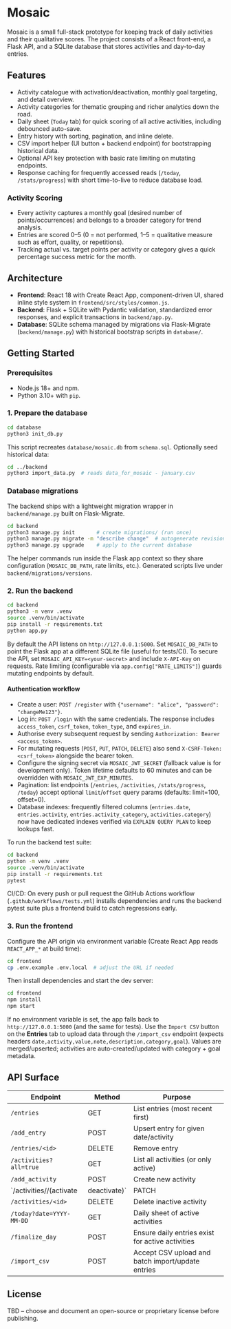# Mosaic

Mosaic is a small full-stack prototype for keeping track of daily activities and their qualitative scores. The project consists of a React front-end, a Flask API, and a SQLite database that stores activities and day-to-day entries.

## Features
- Activity catalogue with activation/deactivation, monthly goal targeting, and detail overview.
- Activity categories for thematic grouping and richer analytics down the road.
- Daily sheet (`Today` tab) for quick scoring of all active activities, including debounced auto-save.
- Entry history with sorting, pagination, and inline delete.
- CSV import helper (UI button + backend endpoint) for bootstrapping historical data.
- Optional API key protection with basic rate limiting on mutating endpoints.
- Response caching for frequently accessed reads (`/today`, `/stats/progress`) with short time-to-live to reduce database load.

### Activity Scoring
- Every activity captures a monthly goal (desired number of points/occurrences) and belongs to a broader category for trend analysis.
- Entries are scored 0–5 (0 = not performed, 1–5 = qualitative measure such as effort, quality, or repetitions).
- Tracking actual vs. target points per activity or category gives a quick percentage success metric for the month.

## Architecture
- **Frontend**: React 18 with Create React App, component-driven UI, shared inline style system in `frontend/src/styles/common.js`.
- **Backend**: Flask + SQLite with Pydantic validation, standardized error responses, and explicit transactions in `backend/app.py`.
- **Database**: SQLite schema managed by migrations via Flask-Migrate (`backend/manage.py`) with historical bootstrap scripts in `database/`.

## Getting Started

### Prerequisites
- Node.js 18+ and npm.
- Python 3.10+ with `pip`.

### 1. Prepare the database
```bash
cd database
python3 init_db.py
```
This script recreates `database/mosaic.db` from `schema.sql`. Optionally seed historical data:
```bash
cd ../backend
python3 import_data.py  # reads data_for_mosaic - january.csv
```

### Database migrations
The backend ships with a lightweight migration wrapper in `backend/manage.py` built on Flask-Migrate.

```bash
cd backend
python3 manage.py init       # create migrations/ (run once)
python3 manage.py migrate -m "describe change"  # autogenerate revision
python3 manage.py upgrade    # apply to the current database
```

The helper commands run inside the Flask app context so they share configuration (`MOSAIC_DB_PATH`, rate limits, etc.). Generated scripts live under `backend/migrations/versions`.

### 2. Run the backend
```bash
cd backend
python3 -m venv .venv
source .venv/bin/activate
pip install -r requirements.txt
python app.py
```
By default the API listens on `http://127.0.0.1:5000`.
Set `MOSAIC_DB_PATH` to point the Flask app at a different SQLite file (useful for tests/CI).
To secure the API, set `MOSAIC_API_KEY=<your-secret>` and include `X-API-Key` on requests. Rate limiting (configurable via `app.config["RATE_LIMITS"]`) guards mutating endpoints by default.

#### Authentication workflow
- Create a user: `POST /register` with `{"username": "alice", "password": "changeMe123"}`.
- Log in: `POST /login` with the same credentials. The response includes `access_token`, `csrf_token`, `token_type`, and `expires_in`.
- Authorise every subsequent request by sending `Authorization: Bearer <access_token>`.
- For mutating requests (`POST`, `PUT`, `PATCH`, `DELETE`) also send `X-CSRF-Token: <csrf_token>` alongside the bearer token.
- Configure the signing secret via `MOSAIC_JWT_SECRET` (fallback value is for development only). Token lifetime defaults to 60 minutes and can be overridden with `MOSAIC_JWT_EXP_MINUTES`.
- Pagination: list endpoints (`/entries`, `/activities`, `/stats/progress`, `/today`) accept optional `limit`/`offset` query params (defaults: limit=100, offset=0).
- Database indexes: frequently filtered columns (`entries.date`, `entries.activity`, `entries.activity_category`, `activities.category`) now have dedicated indexes verified via `EXPLAIN QUERY PLAN` to keep lookups fast.

To run the backend test suite:
```bash
cd backend
python -m venv .venv
source .venv/bin/activate
pip install -r requirements.txt
pytest
```

CI/CD: On every push or pull request the GitHub Actions workflow (`.github/workflows/tests.yml`) installs dependencies and runs the backend pytest suite plus a frontend build to catch regressions early.

### 3. Run the frontend
Configure the API origin via environment variable (Create React App reads `REACT_APP_*` at build time):
```bash
cd frontend
cp .env.example .env.local  # adjust the URL if needed
```
Then install dependencies and start the dev server:
```bash
cd frontend
npm install
npm start
```
If no environment variable is set, the app falls back to `http://127.0.0.1:5000` (and the same for tests).
Use the `Import CSV` button on the **Entries** tab to upload data through the `/import_csv` endpoint (expects headers `date,activity,value,note,description,category,goal`). Values are merged/upserted; activities are auto-created/updated with category + goal metadata.

## API Surface
| Endpoint | Method | Purpose |
| --- | --- | --- |
| `/entries` | GET | List entries (most recent first) |
| `/add_entry` | POST | Upsert entry for given date/activity |
| `/entries/<id>` | DELETE | Remove entry |
| `/activities?all=true` | GET | List all activities (or only active) |
| `/add_activity` | POST | Create new activity |
| `/activities/<id>/(activate|deactivate)` | PATCH | Toggle activity |
| `/activities/<id>` | DELETE | Delete inactive activity |
| `/today?date=YYYY-MM-DD` | GET | Daily sheet of active activities |
| `/finalize_day` | POST | Ensure daily entries exist for active activities |
| `/import_csv` | POST | Accept CSV upload and batch import/update entries |

## License
TBD – choose and document an open-source or proprietary license before publishing.
